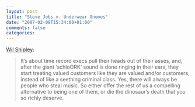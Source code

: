 ```yaml
---
layout: post
title: "Steve Jobs v. Underwear Gnomes"
date: "2007-02-08T15:34:00+01:00"
comments: false
categories: 
---
```


<p><a href="http://wilshipley.com/blog/2007/02/steve-jobs-v-underwear-gnomes.html">Wil Shipley</a>:</p>

<blockquote>
<p>It&#8217;s about time record execs pull their heads out of their asses, and, after the giant &#8216;schloORK&#8217; sound is done ringing in their ears, they start treating valued customers like they are valued and/or customers, instead of like a seething criminal class. Yes, there will always be people who steal music. So either offer the rest of us a compelling alternative to being one of them, or die the dinosaur&#8217;s death that you so richly deserve.</p>
</blockquote>



